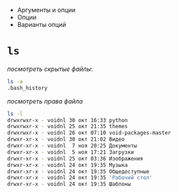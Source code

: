 - Аргументы и опции
- Опции
- Варианты опций

# `ls`

*посмотреть скрытые файлы*:

```bash
ls -a
.bash_history
```

*посмотреть права файла*

```bash
ls -l
drwxrwxr-x - voidnl 30 окт 16:33 python
drwxrwxr-x - voidnl 25 окт 21:35 themes
drwxrwxr-x - voidnl 26 окт 07:10 void-packages-master
drwxr-xr-x - voidnl 30 окт 21:02 Видео
drwxr-xr-x - voidnl  7 ноя 20:25 Документы
drwxr-xr-x - voidnl  5 ноя 17:21 Загрузки
drwxr-xr-x - voidnl 25 окт 03:36 Изображения
drwxr-xr-x - voidnl 24 окт 19:35 Музыка
drwxr-xr-x - voidnl 24 окт 19:35 Общедоступные
drwxr-xr-x - voidnl 24 окт 19:35 'Рабочий стол'
drwxr-xr-x - voidnl 24 окт 19:35 Шаблоны
```

